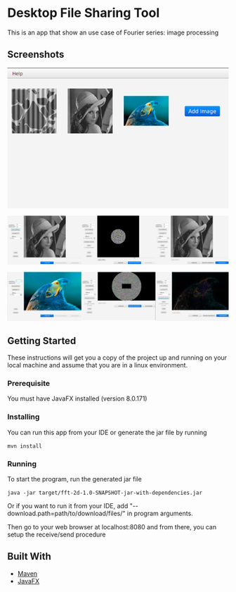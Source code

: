 # Desktop File Sharing Tool

This is an app that show an use case of Fourier series: image processing

## Screenshots

![alt text](https://raw.githubusercontent.com/nelson888/fft-image-processing/master/screenshots/sample0.png)

![alt text](https://raw.githubusercontent.com/nelson888/fft-image-processing/master/screenshots/sample1.png)

![alt text](https://raw.githubusercontent.com/nelson888/fft-image-processing/master/screenshots/sample2.png)

## Getting Started

These instructions will get you a copy of the project up and running on your local machine and assume that you are in a linux environment.

### Prerequisite

You must have JavaFX installed (version 8.0.171)

### Installing

You can run this app from your IDE or generate the jar file by running
```
mvn install
```

### Running
To start the program, run the generated jar file
```
java -jar target/fft-2d-1.0-SNAPSHOT-jar-with-dependencies.jar
```
Or if you want to run it from your IDE, add "--download.path=path/to/download/files/" in program arguments. 

Then go to your web browser at localhost:8080 and from there, you can setup the receive/send procedure

## Built With

* [Maven](https://maven.apache.org/)
* [JavaFX](https://gluonhq.com/products/scene-builder/)